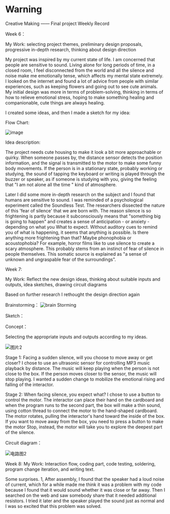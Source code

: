 # Warning

Creative Making —— Final project Weekly Record


Week 6：

My Work: selecting project themes, preliminary design proposals, progressive in-depth research, thinking about design direction

My project was inspired by my current state of life. I am concerned that people are sensitive to sound. Living alone for long periods of time, in a closed room, I feel disconnected from the world and all the silence and noise make me emotionally tense, which affects my mental state extremely. I looked on the internet and found a lot of advice from people with similar experiences, such as keeping flowers and going out to see cute animals. My initial design was more in terms of problem-solving, thinking in terms of how to relieve emotional stress, hoping to make something healing and companionable, cute things are always healing.

I created some ideas, and then I made a sketch for my idea:




Flow Chart:

![image](https://user-images.githubusercontent.com/119873123/206622856-a310e0e3-7fac-493e-b478-2fcea8e3d735.png)

Idea description:

The project needs cute housing to make it look a bit more approachable or quirky. When someone passes by, the distance sensor detects the position information, and the signal is transmitted to the motor to make some funny body movements. If the person is in a stationary state, probably working or studying, the sound of tapping the keyboard or writing is played through the buzzer or speaker, as if someone is studying with you, giving the feeling that "I am not alone all the time " kind of atmosphere.


Later I did some more in-depth research on the subject and I found that humans are sensitive to sound. I was reminded of a psychological experiment called the Soundless Test. The researchers dissected the nature of this 'fear of silence' that we are born with. The reason silence is so frightening is partly because it subconsciously means that "something big is going to happen" and creates a sense of anticipation - or anxiety - depending on what you What to expect. Without auditory cues to remind you of what is happening, it seems that anything is possible. Is there anything more frightening than that? Maybe phonophobia or acoustophobia?
For example, horror films like to use silence to create a scary atmosphere. This probably stems from an instinct of fear of silence in people themselves. This somatic source is explained as "a sense of unknown and ungraspable fear of the surroundings".


Week 7:

My Work: Reflect the new design ideas, thinking about suitable inputs and outputs, idea sketches, drawing circuit diagrams

Based on further research I rethought the design direction again

Brainstorming：
![brain Storming](https://user-images.githubusercontent.com/119873123/206624805-f4206c74-bdca-43ab-8597-da30b361c8ba.jpg)


Sketch：


Concept：

Selecting the appropriate inputs and outputs according to my ideas.

![图片2](https://user-images.githubusercontent.com/119873123/206626181-f08c6a3e-0b87-4648-9ac4-6e14186a32bd.png)


Stage 1: Facing a sudden silence, will you choose to move away or get closer?
I chose to use an ultrasonic sensor for controlling MP3 music playback by distance. The music will keep playing when the person is not close to the box. If the person moves closer to the sensor, the music will stop playing. I wanted a sudden change to mobilize the emotional rising and falling of the interactor.

Stage 2: When facing silence, you expect what?
I chose to use a button to control the motor. The interactor can place their hand on the cardboard and when the program runs to the second part, the box will make a thin sound, using cotton thread to connect the motor to the hand-shaped cardboard. The motor rotates, pulling the interactor's hand toward the inside of the box. If you want to move away from the box, you need to press a button to make the motor Stop, instead, the motor will take you to explore the deepest part of the silence.

Circuit diagram：

![电路图2](https://user-images.githubusercontent.com/119873123/206626356-200b42f1-33c3-4828-acdc-a183f5a9e741.png)


Week 8:
My Work: Interaction flow, coding part, code testing, soldering, program change iteration, and writing text.

Some surprises.
1, After assembly, I found that the speaker had a loud noise of current, which for a while made me think it was a problem with my code because I found that it would sound whether it was close or far away. Then I searched on the web and saw somebody share that it needed additional resistors. I tried it later and the speaker played the sound just as normal and I was so excited that this problem was solved.


